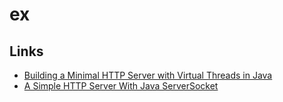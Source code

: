 # ex

## Links
* [Building a Minimal HTTP Server with Virtual Threads in Java](https://gist.github.com/lilac/4b97592cb9c1dcb0be6349945ec6c83e)
* [A Simple HTTP Server With Java ServerSocket](https://www.baeldung.com/java-serversocket-simple-http-server)
